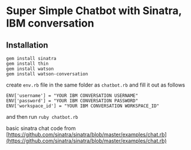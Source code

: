 # Super Simple Chatbot with Sinatra, IBM conversation


## Installation

```
gem install sinatra
gem install thin
gem install watson
gem install watson-conversation
```

create `env.rb` file in the same folder as `chatbot.rb` and fill it out as follows

```
ENV['username'] = "YOUR IBM CONVERSATION USERNAME"
ENV['password'] = "YOUR IBM CONVERSATION PASSWORD"
ENV['workspace_id'] = "YOUR IBM CONVERSATION WORKSPACE_ID"
```

and then run `ruby chatbot.rb`


basic sinatra chat code from [https://github.com/sinatra/sinatra/blob/master/examples/chat.rb](https://github.com/sinatra/sinatra/blob/master/examples/chat.rb)
